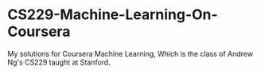 # CS229-Machine-Learning-On-Coursera
My solutions for Coursera Machine Learning, Which is the class of Andrew Ng's CS229 taught at Stanford.
